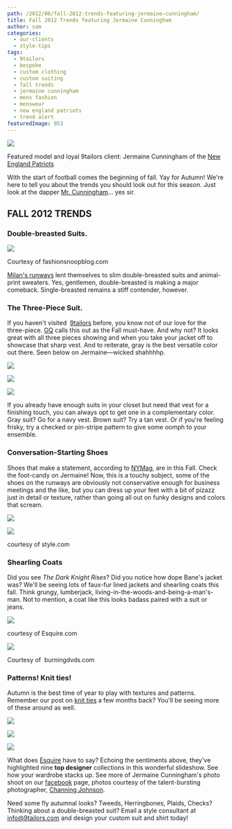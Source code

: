 ```yaml
---
path: /2012/08/fall-2012-trends-featuring-jermaine-cunningham/
title: Fall 2012 Trends featuring Jermaine Cunningham
author: sam
categories: 
  - our-clients
  - style-tips
tags: 
  - 9tailors
  - bespoke
  - custom clothing
  - custom suiting
  - fall trends
  - jermaine cunningham
  - mens fashion
  - menswear
  - new england patriots
  - trend alert
featuredImage: 953
---
```

[![](http://4.bp.blogspot.com/-Bf2SqWnfHxY/UBQnDtqRQtI/AAAAAAAAApc/WJukdON69sA/s640/20120414-9tailors-0977.jpg)](http://4.bp.blogspot.com/-Bf2SqWnfHxY/UBQnDtqRQtI/AAAAAAAAApc/WJukdON69sA/s1600/20120414-9tailors-0977.jpg)

Featured model and loyal 9tailors client: Jermaine Cunningham of the [New England Patriots](http://www.patriots.com/)

With the start of football comes the beginning of fall. Yay for Autumn! We're here to tell you about the trends you should look out for this season. Just look at the dapper [Mr. Cunningham](http://bleacherreport.com/articles/1278464-new-england-patriots-training-camp-jermaine-cunningham-is-turning-heads-early)... yes sir.

## FALL 2012 TRENDS

### Double-breasted Suits.

[![](http://2.bp.blogspot.com/-OO1-ZQ8ouNs/UBRNBCQIDeI/AAAAAAAAAro/1r-Ve_CJ2b8/s400/8_F12-Milan-DOUBLE-BREASTED-SUIT-Burberry-Frankie-Morello-Cornelliani-Dolce-Gabbana-Ermenegildo-Zegna-.png)](http://2.bp.blogspot.com/-OO1-ZQ8ouNs/UBRNBCQIDeI/AAAAAAAAAro/1r-Ve_CJ2b8/s1600/8_F12-Milan-DOUBLE-BREASTED-SUIT-Burberry-Frankie-Morello-Cornelliani-Dolce-Gabbana-Ermenegildo-Zegna-.png)

Courtesy of fashionsnoopblog.com

[Milan's runways](http://www.focusonstyle.com/fashion-shows/top-trends-from-milan-fallwinter-2012-menswear/) lent themselves to slim double-breasted suits and animal-print sweaters. Yes, gentlemen, double-breasted is making a major comeback. Single-breasted remains a stiff contender, however.

### The Three-Piece Suit.

If you haven't visited  [9tailors](http://www.9tailors.com/) before, you know not of our love for the three-piece. [GQ](http://www.gq.com/style/wear-it-now/201208/joseph-gordon-levitt-suits-gq-august-2012#slide=5) calls this out as the Fall must-have. And why not? It looks great with all three pieces showing and when you take your jacket off to showcase that sharp vest. And to reiterate, gray is the best versatile color out there. Seen below on Jermaine—wicked shahhhhp.

[![](http://3.bp.blogspot.com/-EZmyMBruIhM/UBRKyyykzvI/AAAAAAAAAqw/x1tYEo9QECY/s400/20120414-9tailors-1100.jpg)](http://3.bp.blogspot.com/-EZmyMBruIhM/UBRKyyykzvI/AAAAAAAAAqw/x1tYEo9QECY/s1600/20120414-9tailors-1100.jpg)

[![](http://2.bp.blogspot.com/-IjN2VKraftM/UBRKr69WTEI/AAAAAAAAAqo/d_-ShPSNsNM/s400/20120414-9tailors-1074.jpg)](http://2.bp.blogspot.com/-IjN2VKraftM/UBRKr69WTEI/AAAAAAAAAqo/d_-ShPSNsNM/s1600/20120414-9tailors-1074.jpg)

[![](http://2.bp.blogspot.com/-HMg13A8xKCs/UBRLKjN4q5I/AAAAAAAAAq4/onqHzOYJZaI/s400/20120414-9tailors-1006.jpg)](http://2.bp.blogspot.com/-HMg13A8xKCs/UBRLKjN4q5I/AAAAAAAAAq4/onqHzOYJZaI/s1600/20120414-9tailors-1006.jpg)

If you already have enough suits in your closet but need that vest for a finishing touch, you can always opt to get one in a complementary color. Gray suit? Go for a navy vest. Brown suit? Try a tan vest. Or if you're feeling frisky, try a checked or pin-stripe pattern to give some oomph to your ensemble. 

### Conversation-Starting Shoes

Shoes that make a statement, according to [NYMag](http://nymag.com/daily/fashion/2012/01/fall-2012-menswear-trend-statement-shoes.html), are in this Fall. Check the foot-candy on Jermaine! Now, this is a touchy subject, some of the shoes on the runways are obviously not conservative enough for business meetings and the like, but you can dress up your feet with a bit of pizazz just in detail or texture, rather than going all out on funky designs and colors that scream.

[![](http://1.bp.blogspot.com/-_7p9pLjGOTk/UBRKPESsnrI/AAAAAAAAAqI/FG56CMRP1S4/s400/20120414-9tailors-0994.jpg)](http://1.bp.blogspot.com/-_7p9pLjGOTk/UBRKPESsnrI/AAAAAAAAAqI/FG56CMRP1S4/s1600/20120414-9tailors-0994.jpg)

[![](http://1.bp.blogspot.com/-yBMuoZWakXE/UBRLoMCQsPI/AAAAAAAAArA/ykQQx2gwm08/s400/00140m.jpg)](http://1.bp.blogspot.com/-yBMuoZWakXE/UBRLoMCQsPI/AAAAAAAAArA/ykQQx2gwm08/s1600/00140m.jpg)

courtesy of style.com

### Shearling Coats

Did you see _The Dark Knight Rises_? Did you notice how dope Bane's jacket was? We'll be seeing lots of faux-fur lined jackets and shearling coats this fall. Think grungy, lumberjack, living-in-the-woods-and-being-a-man's-man. Not to mention, a coat like this looks badass paired with a suit or jeans.

[![](http://4.bp.blogspot.com/-Q-f0FWC8H0c/UBQlFsLR-KI/AAAAAAAAApM/entQ9J_0LAs/s400/esq-08-fall-fashion-0812-mdn.jpg)](http://4.bp.blogspot.com/-Q-f0FWC8H0c/UBQlFsLR-KI/AAAAAAAAApM/entQ9J_0LAs/s1600/esq-08-fall-fashion-0812-mdn.jpg)

courtesy of Esquire.com

[![](http://4.bp.blogspot.com/-DaBiLvkSrQQ/UBQlG6TBFkI/AAAAAAAAApU/sRFSmrYQrXY/s400/img_9013_the-dark-knight-rises-bane-a-style-icon.jpg)](http://4.bp.blogspot.com/-DaBiLvkSrQQ/UBQlG6TBFkI/AAAAAAAAApU/sRFSmrYQrXY/s1600/img_9013_the-dark-knight-rises-bane-a-style-icon.jpg)

Courtesy of  burningdvds.com

### Patterns! Knit ties! 

Autumn is the best time of year to play with textures and patterns. Remember our post on [knit ties](http://9tailors.blogspot.com/2012/03/try-this-accessory-knit-ties.html) a few months back? You'll be seeing more of these around as well.

[![](http://1.bp.blogspot.com/-3P7z-VG_cn4/UBRL14QsDuI/AAAAAAAAArI/nxy0Z1lsXRg/s400/00060m.jpg)](http://1.bp.blogspot.com/-3P7z-VG_cn4/UBRL14QsDuI/AAAAAAAAArI/nxy0Z1lsXRg/s1600/00060m.jpg)

[![](http://2.bp.blogspot.com/-v5lzrNHiAzo/UBRL4-ufq4I/AAAAAAAAArY/Sba-wu0bd_s/s400/00190m.jpg)](http://2.bp.blogspot.com/-v5lzrNHiAzo/UBRL4-ufq4I/AAAAAAAAArY/Sba-wu0bd_s/s1600/00190m.jpg)

[![](http://4.bp.blogspot.com/-46ep_BjbhKA/UBRL5aRXA5I/AAAAAAAAArg/F97q52TwNXM/s400/00220m.jpg)](http://4.bp.blogspot.com/-46ep_BjbhKA/UBRL5aRXA5I/AAAAAAAAArg/F97q52TwNXM/s1600/00220m.jpg)

What does [Esquire](http://www.esquire.com/style/fall-fashion-designer-preview-0812#slide-1) have to say? Echoing the sentiments above, they've highlighted nine **top designer** collections in this wonderful slideshow. See how your wardrobe stacks up. See more of Jermaine Cunningham's photo shoot on our [facebook](https://www.facebook.com/9tailors) page, photos courtesy of the talent-bursting photographer, [Channing Johnson](http://www.channingjohnson.com/).

Need some fly autumnal looks? Tweeds, Herringbones, Plaids, Checks? Thinking about a double-breasted suit? Email a style consultant at [info@9tailors.com](mailto:info@9tailors.com) and design your custom suit and shirt today!